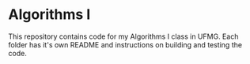 # Algorithms I
This repository contains code for my Algorithms I class in UFMG.
Each folder has it's own README and instructions on building and testing the code.
